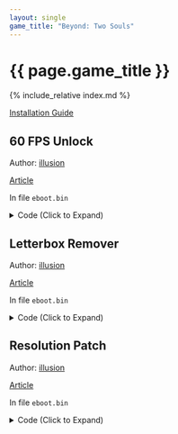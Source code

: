 ```yaml
---
layout: single
game_title: "Beyond: Two Souls"
---
```


# {{ page.game_title }}

{% include_relative index.md %}

[Installation Guide](/install-instructions/)

## 60 FPS Unlock

Author: [illusion](https://twitter.com/illusion0002)

[Article](https://illusion0001.github.io/patches/2021/07/01/QDR.Infraworld-Res-Letterbox-Patch/)

In file `eboot.bin`

<details>
<summary>Code (Click to Expand)</summary>

{% highlight none %}
BE 01 00 00 00 E8 98 DD A7 00

BE 00 00 00 00 E8 98 DD A7 00
{% endhighlight %}

</details>

## Letterbox Remover

Author: [illusion](https://twitter.com/illusion0002)

[Article](https://illusion0001.github.io/patches/2021/07/01/QDR.Infraworld-Res-Letterbox-Patch/)

In file `eboot.bin`

<details>
<summary>Code (Click to Expand)</summary>

{% highlight none %}
0F B6 F7 39 F1 74 1B

0F B6 F7 39 F1 75 1B
{% endhighlight %}

</details>

## Resolution Patch

Author: [illusion](https://twitter.com/illusion0002)

[Article](https://illusion0001.github.io/patches/2021/07/01/QDR.Infraworld-Res-Letterbox-Patch/)

In file `eboot.bin`

<details>
<summary>Code (Click to Expand)</summary>

{% highlight none %}
BE 80 07 00 00 BA 38 04 00 00

BE 40 06 00 00 BA 84 03 00 00
{% endhighlight %}

</details>
